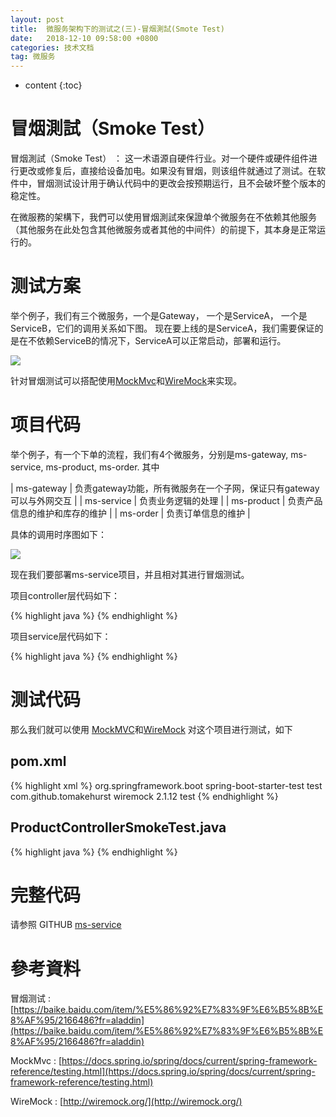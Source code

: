 ```yaml
---
layout: post
title:  微服务架构下的测试之(三)-冒烟測試(Smote Test)
date:   2018-12-10 09:58:00 +0800
categories: 技术文档
tag: 微服务
---
```


* content
{:toc}


冒烟測試（Smoke Test）
=============

冒烟測試（Smoke Test） ： 这一术语源自硬件行业。对一个硬件或硬件组件进行更改或修复后，直接给设备加电。如果没有冒烟，则该组件就通过了测试。在软件中，冒烟测试设计用于确认代码中的更改会按预期运行，且不会破坏整个版本的稳定性。

在微服務的架構下，我們可以使用冒烟測試來保證单个微服务在不依赖其他服务（其他服务在此处包含其他微服务或者其他的中间件）的前提下，其本身是正常运行的。


测试方案
=============

举个例子，我们有三个微服务，一个是Gateway， 一个是ServiceA， 一个是ServiceB，它们的调用关系如下图。 现在要上线的是ServiceA，我们需要保证的是在不依赖ServiceB的情况下，ServiceA可以正常启动，部署和运行。

![](/images/blog/micro-service/06-smoke-test/01-Smoke-Test.png)

针对冒烟测试可以搭配使用[MockMvc](https://docs.spring.io/spring/docs/current/spring-framework-reference/testing.html)和[WireMock](http://wiremock.org/)来实现。


项目代码
=============

举个例子，有一个下单的流程，我们有4个微服务，分别是ms-gateway, ms-service, ms-product, ms-order. 其中

| ms-gateway | 负责gateway功能，所有微服务在一个子网，保证只有gateway可以与外网交互 |
| ms-service | 负责业务逻辑的处理 |
| ms-product | 负责产品信息的维护和库存的维护 |
| ms-order   | 负责订单信息的维护 |

具体的调用时序图如下：

![](/images/blog/micro-service/06-smoke-test/02-order-project.png)

现在我们要部署ms-service项目，并且相对其进行冒烟测试。

项目controller层代码如下：

{% highlight java %}
{% endhighlight %}

项目service层代码如下：

{% highlight java %}
{% endhighlight %}


测试代码
=============

那么我们就可以使用 [MockMVC](https://docs.spring.io/spring/docs/current/spring-framework-reference/testing.html)和[WireMock](http://wiremock.org/) 对这个项目进行测试，如下

pom.xml
-------------

{% highlight xml %}
<dependency>
	<groupId>org.springframework.boot</groupId>
	<artifactId>spring-boot-starter-test</artifactId>
	<scope>test</scope>
</dependency>
<dependency>
	<groupId>com.github.tomakehurst</groupId>
	<artifactId>wiremock</artifactId>
	<version>2.1.12</version>
	<scope>test</scope>
</dependency>
{% endhighlight %}

ProductControllerSmokeTest.java
-------------

{% highlight java %}
{% endhighlight %}


完整代码
=============

请参照 GITHUB [ms-service](https://github.com/luoyan35714/TestInMicroServices/tree/master/ms-service)


參考資料
=============

冒烟测试 : [https://baike.baidu.com/item/%E5%86%92%E7%83%9F%E6%B5%8B%E8%AF%95/2166486?fr=aladdin](https://baike.baidu.com/item/%E5%86%92%E7%83%9F%E6%B5%8B%E8%AF%95/2166486?fr=aladdin)

MockMvc : [https://docs.spring.io/spring/docs/current/spring-framework-reference/testing.html](https://docs.spring.io/spring/docs/current/spring-framework-reference/testing.html)

WireMock : [http://wiremock.org/](http://wiremock.org/)